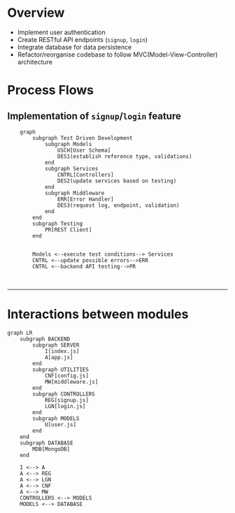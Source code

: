 # Overview
- Implement user authentication
- Create RESTful API endpoints (`signup`, `login`)
- Integrate database for data persistence
- Refactor/reorganise codebase to follow MVC(Model-View-Controller) architecture

# Process Flows
## Implementation of `signup`/`login` feature
```mermaid
    graph
        subgraph Test Driven Development
            subgraph Models
                USCH[User Schema]
                DES1(establish reference type, validations)
            end
            subgraph Services
                CNTRL[Controllers]
                DES2(update services based on testing)
            end
            subgraph Middleware
                ERR[Error Handler]
                DES3(request log, endpoint, validation)
            end
        end
        subgraph Testing
            PR[REST Client]
        end


        Models <--execute test conditions--> Services
        CNTRL <--update possible errors-->ERR
        CNTRL <--backend API testing-->PR
```

<br>
<hr>

# Interactions between modules
```mermaid
graph LR
    subgraph BACKEND
        subgraph SERVER
            I[index.js]
            A[app.js]
        end
        subgraph UTILITIES
            CNF[config.js]
            MW[middleware.js]
        end
        subgraph CONTROLLERS
            REG[signup.js]
            LGN[login.js]
        end
        subgraph MODELS
            U[user.js]
        end
    end
    subgraph DATABASE
        MDB[MongoDB]
    end

    I <--> A
    A <--> REG
    A <--> LGN
    A <--> CNF
    A <--> MW
    CONTROLLERS <--> MODELS
    MODELS <--> DATABASE
```